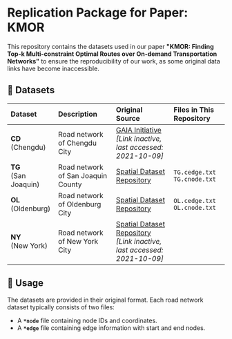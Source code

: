 # Replication Package for Paper: KMOR
This repository contains the datasets used in our paper **"KMOR: Finding Top-k Multi-constraint Optimal Routes over On-demand Transportation Networks"** to ensure the reproducibility of our work, as some original data links have become inaccessible.
## 📁 Datasets
| Dataset | Description | Original Source | Files in This Repository |
| :--- | :--- | :--- | :--- |
| **CD**<br>(Chengdu) | Road network of Chengdu City | [GAIA Initiative](https://outreach.didichuxing.com/research/opendata/)<br>*[Link inactive, last accessed: 2021-10-09]* ||
| **TG**<br>(San Joaquin) | Road network of San Joaquin County | [Spatial Dataset Repository](https://users.cs.utah.edu/~lifeifei/SpatialDataset.htm)<br> | `TG.cedge.txt`<br>`TG.cnode.txt` |
| **OL**<br>(Oldenburg) | Road network of Oldenburg City | [Spatial Dataset Repository](https://users.cs.utah.edu/~lifeifei/SpatialDataset.htm)<br> | `OL.cedge.txt`<br>`OL.cnode.txt` |
| **NY**<br>(New York) | Road network of New York City | [Spatial Dataset Repository](http://www.cs.utah.edu/~lifeifei/SpatialDataset.html)<br>*[Link inactive, last accessed: 2021-10-09]* ||

## 🔧 Usage

The datasets are provided in their original format. Each road network dataset typically consists of two files:
- A **`*node`** file containing node IDs and coordinates.
- A **`*edge`** file containing edge information with start and end nodes.



